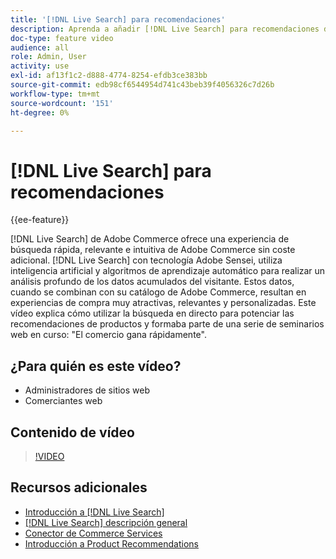```yaml
---
title: '[!DNL Live Search] para recomendaciones'
description: Aprenda a añadir [!DNL Live Search] para recomendaciones de productos a su tienda y produzca experiencias de compra muy atractivas, relevantes y personalizadas.
doc-type: feature video
audience: all
role: Admin, User
activity: use
exl-id: af13f1c2-d888-4774-8254-efdb3ce383bb
source-git-commit: edb98cf6544954d741c43beb39f4056326c7d26b
workflow-type: tm+mt
source-wordcount: '151'
ht-degree: 0%

---
```


# [!DNL Live Search] para recomendaciones

{{ee-feature}}

[!DNL Live Search] de Adobe Commerce ofrece una experiencia de búsqueda rápida, relevante e intuitiva de Adobe Commerce sin coste adicional. [!DNL Live Search] con tecnología Adobe Sensei, utiliza inteligencia artificial y algoritmos de aprendizaje automático para realizar un análisis profundo de los datos acumulados del visitante. Estos datos, cuando se combinan con su catálogo de Adobe Commerce, resultan en experiencias de compra muy atractivas, relevantes y personalizadas. Este vídeo explica cómo utilizar la búsqueda en directo para potenciar las recomendaciones de productos y formaba parte de una serie de seminarios web en curso: &quot;El comercio gana rápidamente&quot;.

## ¿Para quién es este vídeo?

- Administradores de sitios web
- Comerciantes web

## Contenido de vídeo

>[!VIDEO](https://video.tv.adobe.com/v/3412586?quality=12&learn=on)


## Recursos adicionales

- [Introducción a [!DNL Live Search]](https://experienceleague.adobe.com/docs/commerce-learn/tutorials/marketing/live-search.html)
- [[!DNL Live Search] descripción general](https://experienceleague.adobe.com/docs/commerce-merchant-services/live-search/overview.html)
- [Conector de Commerce Services](https://experienceleague.adobe.com/docs/commerce-merchant-services/user-guides/integration-services/saas.html)
- [Introducción a Product Recommendations](https://experienceleague.adobe.com/docs/commerce-merchant-services/product-recommendations/overview.html)
